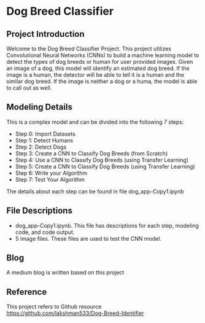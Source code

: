 # Dog Breed Classifier 
## Project Introduction
Welcome to the Dog Breed Classifier Project. This project utilizes Convolutional Neural Networks (CNNs) to build a machine learning model to detect the types of dog breeds or human for user provided images. Given an image of a dog, this model will identify an estimated dog breed. If the image is a human, the detector will be able to tell it is a human and the similar dog breed. If the image is neither a dog or a huma, the model is able to call out as well.
## Modeling Details
This is a complex model and can be divided into the following 7 steps:
- Step 0: Import Datasets
- Step 1: Detect Humans
- Step 2: Detect Dogs
- Step 3: Create a CNN to Classify Dog Breeds (from Scratch)
- Step 4: Use a CNN to Classify Dog Breeds (using Transfer Learning)
- Step 5: Create a CNN to Classify Dog Breeds (using Transfer Learning)
- Step 6: Write your Algorithm
- Step 7: Test Your Algorithm

The details about each step can be found in file dog_app-Copy1.ipynb
## File Descriptions
- dog_app-Copy1.ipynb. This file has descriptions for each step, modeling code, and code output.
- 5 image files. These files are used to test the CNN model.

## Blog
A medium blog is written based on this project

## Reference
This project refers to Github resource https://github.com/lakshman533/Dog-Breed-Identifier
